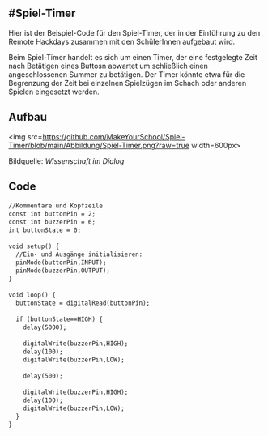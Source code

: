 #Spiel-Timer
----
Hier ist der Beispiel-Code für den Spiel-Timer, der in der Einführung zu den Remote Hackdays zusammen mit den SchülerInnen aufgebaut wird.

Beim Spiel-Timer handelt es sich um einen Timer, der eine festgelegte Zeit nach Betätigen eines Buttosn abwartet um schließlich einen angeschlossenen Summer zu betätigen. Der Timer könnte etwa für die Begrenzung der Zeit bei einzelnen Spielzügen im Schach oder anderen Spielen eingesetzt werden. 

## Aufbau

<img src=https://github.com/MakeYourSchool/Spiel-Timer/blob/main/Abbildung/Spiel-Timer.png?raw=true width=600px>

Bildquelle: *Wissenschaft im Dialog*

## Code

```
//Kommentare und Kopfzeile
const int buttonPin = 2;
const int buzzerPin = 6;
int buttonState = 0;

void setup() {
  //Ein- und Ausgänge initialisieren:
  pinMode(buttonPin,INPUT);
  pinMode(buzzerPin,OUTPUT);
}

void loop() {
  buttonState = digitalRead(buttonPin);
  
  if (buttonState==HIGH) {
    delay(5000);
    
    digitalWrite(buzzerPin,HIGH);
    delay(100);
    digitalWrite(buzzerPin,LOW);
    
    delay(500);
    
    digitalWrite(buzzerPin,HIGH);
    delay(100);
    digitalWrite(buzzerPin,LOW);
  }
}

```

